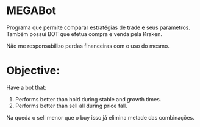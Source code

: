 # MEGABot

Programa que permite comparar estratégias de trade e seus parametros. Também possui BOT que efetua compra e venda pela Kraken.

Não me responsabilizo perdas financeiras com o uso do mesmo.

# Objective:

Have a bot that:

1. Performs better than hold during stable and growth times.
2. Performs better than sell all during price fall. 

Na queda o sell menor que o buy isso já elimina metade das combinações.

